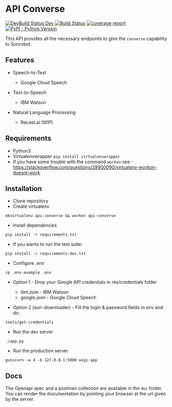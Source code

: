 # API Converse

[![DevBuild Status Dev](https://travis-ci.org/suricats/surirobot-api-converse.svg?branch=dev&label=dev)](https://travis-ci.org/suricats/surirobot-api-converse)
[![Build Status](https://travis-ci.org/suricats/surirobot-api-converse.svg?branch=master)](https://travis-ci.org/suricats/surirobot-api-converse)
[![coverage report](https://codecov.io/gh/suricats/surirobot-api-converse/branch/master/graph/badge.svg)](https://codecov.io/gh/suricats/surirobot-api-converse)
[![PyPI - Python Version](https://img.shields.io/badge/python-3.6-blue.svg)](https://docs.python.org/3/whatsnew/3.6.html)

This API provides all the necessary endpoints to give the `converse` capability to Surirobot. 

## Features

* Speech-to-Text
  * Google Cloud Speech
 
* Text-to-Speech
  * IBM Watson
  
* Natural Language Processing
  * Recast.ai (WIP)
  
## Requirements
* Python3 
* Virtualenvwrapper ```pip install virtualenvwrapper```
* If you have some trouble with the command ```workon``` see : https://stackoverflow.com/questions/29900090/virtualenv-workon-doesnt-work

## Installation 

* Clone repository 
* Create virtualenv
```shell
mkvirtualenv api-converse && workon api-converse
```

* Install dependencies
```shell
pip install -r requirements.txt
```

* If you wants to run the test suite:
```shell
pip install -r requirements-dev.txt
```


* Configure .env
```shell
cp .env.example .env
```

* Option 1 - Drop your Google API credentials in res/credentials folder
  * ibm.json - IBM Watson
  * google.json - Google Cloud Speech
 
* Option 2 (suri-downloader) -  Fill the login & password fields in env and do:
```shell
tools/get-credentials
```
  
* Run the dev server 
```shell
./app.py
```

* Run the production server 
```shell
gunicorn -w 4 -b 127.0.0.1:5000 wsgi:app
```

## Docs

The Openapi spec and a postman collection are available in the `doc` folder.
You can render the documentation by pointing your browser at the url given by the server.
